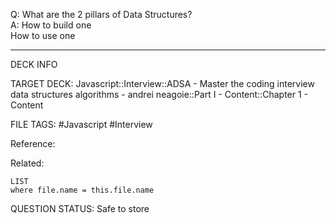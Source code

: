 Q: What are the 2 pillars of Data Structures?  
A: How to build one  
How to use one
<!--ID: 1693659898818-->

---

DECK INFO

TARGET DECK: Javascript::Interview::ADSA - Master the coding interview data structures algorithms - andrei neagoie::Part I - Content::Chapter 1 - Content

FILE TAGS: #Javascript #Interview

Reference:

Related:

```dataview
LIST
where file.name = this.file.name
```


QUESTION STATUS: Safe to store